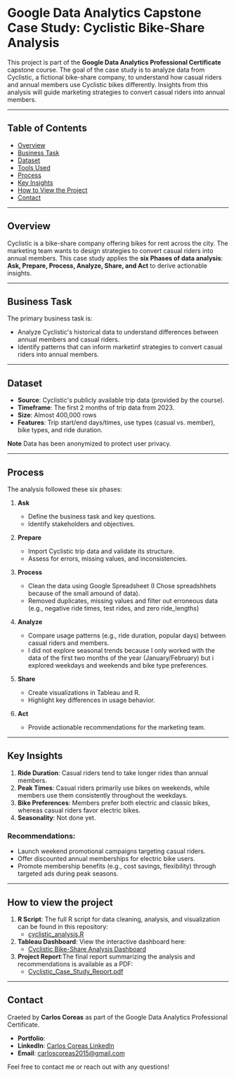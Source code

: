 # Google Data Analytics Capstone Case Study: Cyclistic Bike-Share Analysis

This project is part of the **Google Data Analytics Professional Certificate** capstone course. 
The goal of the case study is to analyze data from Cyclistic, a fictional bike-share company, to understand how casual riders and annual members use Cyclistic bikes differently.
Insights from this analysis will guide marketing strategies to convert casual riders into annual members.

---

## Table of Contents
- [Overview](#overview)
- [Business Task](#business-task)
- [Dataset](#dataset)
- [Tools Used](#tools-used)
- [Process](#process)
- [Key Insights](#key-insights)
- [How to View the Project](#how-to-view-the-project)
- [Contact](#contact)

---

## Overview
Cyclistic is a bike-share company offering bikes for rent across the city. The marketing team wants to design strategies to convert casual riders into annual members.
This case study applies the **six Phases of data analysis**: **Ask, Prepare, Process, Analyze, Share, and Act** to derive actionable insights.

---

## Business Task
The primary business task is: 
 - Analyze Cyclistic's historical data to understand differences between annual members and casual riders.
 - Identify patterns that can inform marketinf strategies to convert casual riders into annual members.

---

## Dataset
- **Source**: Cyclistic's publicly available trip data (provided by the course).
- **Timeframe**: The first 2 months of trip data from 2023.
- **Size**: Almost 400,000 rows
- **Features**: Trip start/end days/times, use types (casual vs. member), bike types, and ride duration.

**Note** Data has been anonymized to protect user privacy.

---

## Process
The analysis followed these six phases:

1. **Ask**
   - Define the business task and key questions.
   - Identify stakeholders and objectives.

2. **Prepare**
   - Import Cyclistic trip data and validate its structure.
   - Assess for errors, missing values, and inconsistencies.
  
3. **Process**
   - Clean the data using Google Spreadsheet (I Chose spreadshhets because of the small amound of data).
   - Removed duplicates, missing values and filter out erroneous data (e.g., negative ride times, test rides, and zero ride_lengths)
  
4. **Analyze**
   - Compare usage patterns (e.g., ride duration, popular days) between casual riders and members.
   - I did not explore seasonal trends because I only worked with the data of the first two months of the year (January/February) but i explored weekdays and weekends and 
     bike type preferences.
  
5. **Share**
   - Create visualizations in Tableau and R.
   - Highlight key differences in usage behavior.
  
6. **Act**
   - Provide actionable recommendations for the marketing team.
  
---

## Key Insights
1. **Ride Duration**: Casual riders tend to take longer rides than annual members.
2. **Peak Times**: Casual riders primarily use bikes on weekends, while members use them consistently throughout the weekdays.
3. **Bike Preferences**: Members prefer both electric and classic bikes, whereas casual riders favor electric bikes.
4. **Seasonality**: Not done yet.

### Recommendations:
 - Launch weekend promotional campaigns targeting casual riders.
 - Offer discounted annual memberships for electric bike users.
 - Promote membership benefits (e.g., cost savings, flexibility) through targeted ads during peak seasons.

---

## How to view the project
1. **R Script**: The full R script for data cleaning, analysis, and visualization can be found in this repository:
   - [cyclistic_analysis.R]( cyclistic_analysis.R)
2. **Tableau Dashboard**: View the interactive dashboard here:
   - [Cyclistic Bike-Share Analysis Dashboard](#)
3. **Project Report**:The final report summarizing the analysis and recommendations is available as a PDF:
   - [Cyclistic_Case_Study_Report.pdf](#)
  
---

## Contact
Craeted by **Carlos Coreas** as part of the Google Data Analytics Professional Certificate.

- **Portfolio**: [](#)
- **LinkedIn**: [Carlos Coreas LinkedIn](#)
- **Email**: carloscoreas2015@gmail.com

Feel free to contact me or reach out with any questions!
<!---
CarlosCoreas/CarlosCoreas is a ✨ special ✨ repository because its `README.md` (this file) appears on your GitHub profile.
You can click the Preview link to take a look at your changes.
--->
